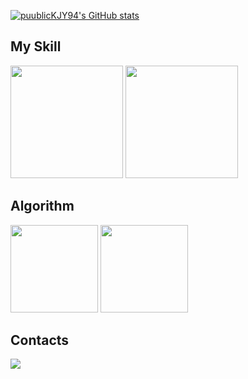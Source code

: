 
[![puublicKJY94's GitHub stats](https://github-readme-stats.vercel.app/api?username=publicKJY94&include_all_commits=true&theme=nord&hide_border=true&count_private=true)](https://github.com/publicKJY94/github-readme-stats)

## My Skill

<div>

<img height="180px;" src="https://github-readme-stats.vercel.app/api?username=publicKJY94&show_icons=true&theme=dark&icon_color=4169E1&title_color=6495ED">
<img height="180px;" src="https://github-readme-stats.vercel.app/api/top-langs/?username=publicKJY94&layout=compact&theme=dracula">

</div>

## Algorithm
<div>
  <img height="140px" src="http://mazassumnida.wtf/api/v2/generate_badge?boj=jinkim301">
  <img height="140px" src="https://cf.leed.at?id=jinkim301">
</div>

## Contacts

<a href="mailto:webdeveloper940301@gmail.com" target="_blank"><img src="https://img.shields.io/badge/Gmail-de0101?style=soft-square&logo=gmail&logoColor=white"/></a>
<a href="https://blog.naver.com/jinkim301" target="_blank">

</div>
